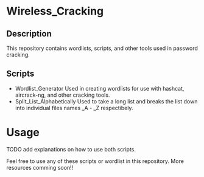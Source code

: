 # Wireless_Cracking #
## Description ## 
This repository contains wordlists, scripts, and other tools used in password cracking.
## Scripts ##
* Wordlist_Generator 
	Used in creating wordlists for use with hashcat, aircrack-ng, and other cracking tools.
* Split_List_Alphabetically
	Used to take a long list and breaks the list down into individual files names _A - _Z respectibely.
# Usage #
TODO add explanations on how to use both scripts.


Feel free to use any of these scripts or wordlist in this repository. 
More resources comming soon!!
